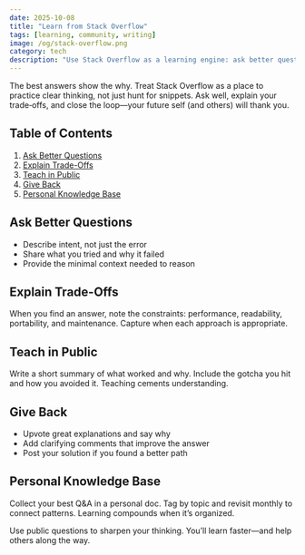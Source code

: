 ```yaml
---
date: 2025-10-08
title: "Learn from Stack Overflow"
tags: [learning, community, writing]
image: /og/stack-overflow.png
category: tech
description: "Use Stack Overflow as a learning engine: ask better questions, explain trade‑offs, and teach in public to level up faster."
---
```


The best answers show the why. Treat Stack Overflow as a place to practice clear thinking, not just hunt for snippets. Ask well, explain your trade‑offs, and close the loop—your future self (and others) will thank you.

## Table of Contents

1. [Ask Better Questions](#ask-better-questions)
2. [Explain Trade-Offs](#explain-trade-offs)
3. [Teach in Public](#teach-in-public)
4. [Give Back](#give-back)
5. [Personal Knowledge Base](#personal-knowledge-base)

## Ask Better Questions

- Describe intent, not just the error
- Share what you tried and why it failed
- Provide the minimal context needed to reason

## Explain Trade-Offs

When you find an answer, note the constraints: performance, readability, portability, and maintenance. Capture when each approach is appropriate.

## Teach in Public

Write a short summary of what worked and why. Include the gotcha you hit and how you avoided it. Teaching cements understanding.

## Give Back

- Upvote great explanations and say why
- Add clarifying comments that improve the answer
- Post your solution if you found a better path

## Personal Knowledge Base

Collect your best Q&A in a personal doc. Tag by topic and revisit monthly to connect patterns. Learning compounds when it’s organized.

Use public questions to sharpen your thinking. You’ll learn faster—and help others along the way.